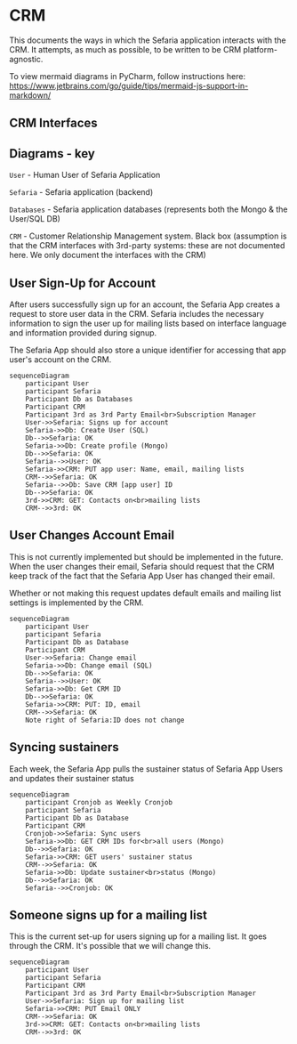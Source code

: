 # CRM

This documents the ways in which the Sefaria application interacts with the CRM. It attempts, as much as possible,
to be written to be CRM platform-agnostic.

To view mermaid diagrams in PyCharm, follow instructions here: 
https://www.jetbrains.com/go/guide/tips/mermaid-js-support-in-markdown/


## CRM Interfaces
## Diagrams - key

`User` - Human User of Sefaria Application

`Sefaria` - Sefaria application (backend)

`Databases` - Sefaria application databases (represents both the Mongo & the User/SQL DB)

`CRM` - Customer Relationship Management system. Black box (assumption is that the CRM interfaces with 3rd-party
systems: these are not documented here. We only document the interfaces with the CRM)

## User Sign-Up for Account

After users successfully sign up for an account, the Sefaria App creates a request to store user data in the CRM.
Sefaria includes the necessary information to sign the user up for mailing lists based on interface language
and information provided during signup.

The Sefaria App should also store a unique identifier for accessing that app user's account on the CRM.

```mermaid
sequenceDiagram
    participant User 
    participant Sefaria
    Participant Db as Databases
    Participant CRM
    Participant 3rd as 3rd Party Email<br>Subscription Manager
    User->>Sefaria: Signs up for account
    Sefaria->>Db: Create User (SQL)
    Db-->>Sefaria: OK
    Sefaria->>Db: Create profile (Mongo)
    Db-->>Sefaria: OK
    Sefaria-->>User: OK
    Sefaria->>CRM: PUT app user: Name, email, mailing lists
    CRM-->>Sefaria: OK
    Sefaria-->>Db: Save CRM [app user] ID
    Db-->>Sefaria: OK
    3rd->>CRM: GET: Contacts on<br>mailing lists
    CRM-->>3rd: OK
```

## User Changes Account Email
This is not currently implemented but should be implemented in the future. When the user changes their email,
Sefaria should request that the CRM keep track of the fact that the Sefaria App User has changed their email.

Whether or not making this request updates default emails and mailing list settings is implemented by the CRM. 

```mermaid
sequenceDiagram
    participant User 
    participant Sefaria
    Participant Db as Database
    Participant CRM
    User->>Sefaria: Change email
    Sefaria->>Db: Change email (SQL)
    Db-->>Sefaria: OK
    Sefaria-->>User: OK
    Sefaria->>Db: Get CRM ID
    Db-->>Sefaria: OK
    Sefaria->>CRM: PUT: ID, email
    CRM-->>Sefaria: OK
    Note right of Sefaria:ID does not change
```

## Syncing sustainers
Each week, the Sefaria App pulls the sustainer status of Sefaria App Users and updates their sustainer status

```mermaid
sequenceDiagram
    participant Cronjob as Weekly Cronjob
    participant Sefaria
    Participant Db as Database
    Participant CRM
    Cronjob->>Sefaria: Sync users
    Sefaria->>Db: GET CRM IDs for<br>all users (Mongo)
    Db-->>Sefaria: OK
    Sefaria->>CRM: GET users' sustainer status
    CRM-->>Sefaria: OK
    Sefaria->>Db: Update sustainer<br>status (Mongo)
    Db-->>Sefaria: OK
    Sefaria-->>Cronjob: OK
```

## Someone signs up for a mailing list
This is the current set-up for users signing up for a mailing list. It goes through the CRM. It's possible
that we will change this.

```mermaid
sequenceDiagram
    participant User 
    participant Sefaria
    Participant CRM
    Participant 3rd as 3rd Party Email<br>Subscription Manager
    User->>Sefaria: Sign up for mailing list
    Sefaria->>CRM: PUT Email ONLY
    CRM-->>Sefaria: OK
    3rd->>CRM: GET: Contacts on<br>mailing lists
    CRM-->>3rd: OK
```
